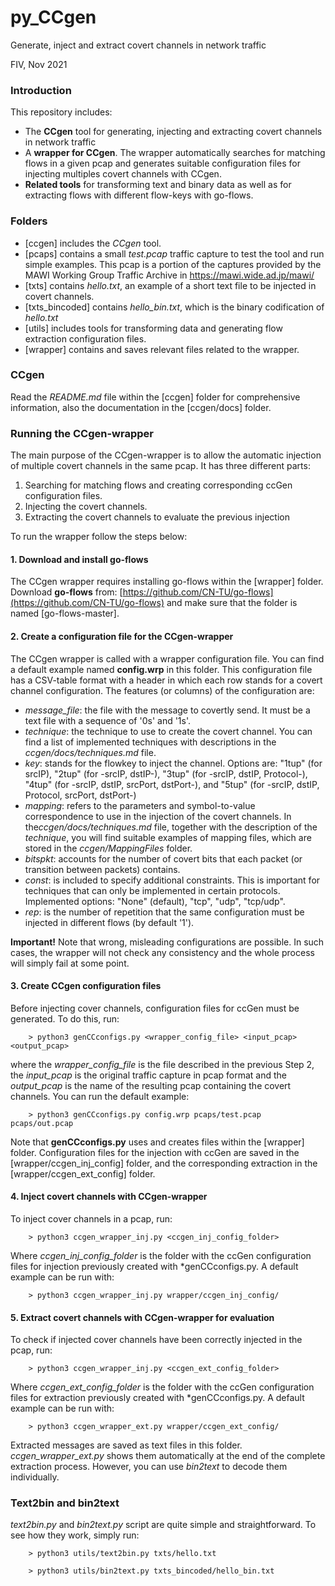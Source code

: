 # py_CCgen

Generate, inject and extract covert channels in network traffic

FIV, Nov 2021

### Introduction

This repository includes:

- The **CCgen** tool for generating, injecting and extracting covert channels in network traffic 
- A **wrapper for CCgen**. The wrapper automatically searches for matching flows in a given pcap and generates suitable configuration files for injecting multiples covert channels with CCgen.
- **Related tools** for transforming text and binary data as well as for extracting flows with different flow-keys with go-flows.    

### Folders

- [ccgen] includes the *CCgen* tool.  
- [pcaps] contains a small *test.pcap* traffic capture to test the tool and run simple examples. This pcap is a portion of the captures provided by the  MAWI Working Group Traffic Archive in https://mawi.wide.ad.jp/mawi/
- [txts] contains *hello.txt*, an example of a short text file to be injected in covert channels. 
- [txts_bincoded] contains *hello_bin.txt*, which is the binary codification of *hello.txt*
- [utils] includes tools for transforming data and generating flow extraction configuration files.
- [wrapper] contains and saves relevant files related to the wrapper.

### CCgen

Read the *README.md* file within the [ccgen] folder for comprehensive information, also the documentation in the [ccgen/docs] folder.

### Running the CCgen-wrapper

The main purpose of the CCgen-wrapper is to allow the automatic injection of multiple covert channels in the same pcap. It has three different parts:

1. Searching for matching flows and creating corresponding ccGen configuration files.
2. Injecting the covert channels.
3. Extracting the covert channels to evaluate the previous injection

To run the wrapper follow the steps below:

#### 1. Download and install go-flows

The CCgen wrapper requires installing go-flows within the [wrapper] folder. Download **go-flows** from: [https://github.com/CN-TU/go-flows](https://github.com/CN-TU/go-flows) and make sure that the folder is named [go-flows-master].

#### 2. Create a configuration file for the CCgen-wrapper

The CCgen wrapper is called with a wrapper configuration file. You can find a default example named **config.wrp** in this folder. This configuration file has a CSV-table format with a header in which each row stands for a covert channel configuration. The features (or columns) of the configuration are:

- *message_file*: the file with the message to covertly send. It must be a text file with a sequence of '0s' and '1s'. 
- *technique*: the technique to use to create the covert channel. You can find a list of implemented techniques with descriptions in the *ccgen/docs/techniques.md* file.
- *key*: stands for the flowkey to inject the channel. Options are: "1tup" (for srcIP), "2tup" (for -srcIP, dstIP-), "3tup" (for -srcIP, dstIP, Protocol-), "4tup" (for -srcIP, dstIP, srcPort, dstPort-), and "5tup" (for -srcIP, dstIP, Protocol, srcPort, dstPort-)
- *mapping*: refers to the parameters and symbol-to-value correspondence to use in the injection of the covert channels. In the*ccgen/docs/techniques.md* file, together with the description of the *technique*, you will find suitable examples of mapping files, which are stored in the *ccgen/MappingFiles* folder.
- *bitspkt*: accounts for the number of covert bits that each packet (or transition between packets) contains.
- *const*: is included to specify additional constraints. This is important for techniques that can only be implemented in certain protocols. Implemented options: "None" (default), "tcp", "udp", "tcp/udp".
- *rep*: is the number of repetition that the same configuration must be injected in different flows (by default '1').

**Important!** Note that wrong, misleading configurations are possible. In such cases, the wrapper will not check any consistency and the whole process will simply fail at some point.  

#### 3. Create CCgen configuration files

Before injecting cover channels, configuration files for ccGen must be generated. To do this, run:

		> python3 genCCconfigs.py <wrapper_config_file> <input_pcap> <output_pcap>

where the *wrapper_config_file* is the file described in the previous Step 2, the *input_pcap* is the original traffic capture in pcap format and the *output_pcap* is the name of the resulting pcap containing the covert channels. You can run the default example:

		> python3 genCCconfigs.py config.wrp pcaps/test.pcap pcaps/out.pcap

Note that **genCCconfigs.py** uses and creates files within the [wrapper] folder. Configuration files for the injection with ccGen are saved in the [wrapper/ccgen_inj_config] folder, and the corresponding extraction in the [wrapper/ccgen_ext_config] folder.  

#### 4. Inject covert channels with CCgen-wrapper

To inject cover channels in a pcap, run:

		> python3 ccgen_wrapper_inj.py <ccgen_inj_config_folder>

Where *ccgen_inj_config_folder* is the folder with the ccGen configuration files for injection previously created with *genCCconfigs.py. A default example can be run with:
		
		> python3 ccgen_wrapper_inj.py wrapper/ccgen_inj_config/


#### 5. Extract covert channels with CCgen-wrapper for evaluation

To check if injected cover channels have been correctly injected in the pcap, run:

		> python3 ccgen_wrapper_inj.py <ccgen_ext_config_folder>

Where *ccgen_ext_config_folder* is the folder with the ccGen configuration files for extraction previously created with *genCCconfigs.py. A default example can be run with:

		> python3 ccgen_wrapper_ext.py wrapper/ccgen_ext_config/

Extracted messages are saved as text files in this folder. *ccgen_wrapper_ext.py* shows them automatically at the end of the complete extraction process. However, you can use *bin2text* to decode them individually.

### Text2bin and bin2text

*text2bin.py* and *bin2text.py* script are quite simple and straightforward. To see how they work, simply run:

		> python3 utils/text2bin.py txts/hello.txt 

		> python3 utils/bin2text.py txts_bincoded/hello_bin.txt 

